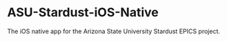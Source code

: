 # ASU-Stardust-iOS-Native
The iOS native app for the Arizona State University Stardust EPICS project. 
